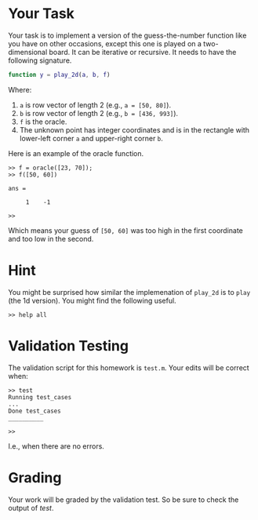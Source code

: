 # Your Task

Your task is to implement a version of the guess-the-number function like you have on other occasions,
except this one is played on a two-dimensional board.
It can be iterative or recursive.
It needs to have the following signature.
```matlab
function y = play_2d(a, b, f)
```
Where:

1. `a` is row vector of length 2 (e.g., `a = [50, 80]`).
2. `b` is row vector of length 2 (e.g., `b = [436, 993]`).
3. `f` is the oracle.
4. The unknown point has integer coordinates and is in the rectangle
with lower-left corner `a` and upper-right corner `b`.

Here is an example of the oracle function.
```
>> f = oracle([23, 70]);
>> f([50, 60])

ans =

     1    -1

>> 
```
Which means your guess of `[50, 60]` was too high in the first coordinate and too low in the second.

# Hint

You might be surprised how similar the implemenation of `play_2d` is to `play` (the 1d version).
You might find the following useful.
```
>> help all
```

# Validation Testing

The validation script for this homework is `test.m`.
Your edits will be correct when:

```
>> test
Running test_cases
...
Done test_cases
__________

>> 
```
I.e., when there are no errors.

# Grading

Your work will be graded by the validation test. 
So be sure to check the output of *test*.
